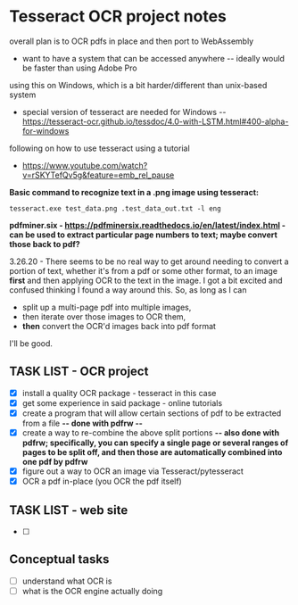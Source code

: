 # Tesseract OCR project notes

overall plan is to OCR pdfs in place and then port to WebAssembly
- want to have a system that can be accessed anywhere
 -- ideally would be faster than using Adobe Pro

using this on Windows, which is a bit harder/different than unix-based system
- special version of tesseract are needed for Windows
 -- https://tesseract-ocr.github.io/tessdoc/4.0-with-LSTM.html#400-alpha-for-windows

following on how to use tesseract using a tutorial 
- https://www.youtube.com/watch?v=rSKYTefQv5g&feature=emb_rel_pause

**Basic command to recognize text in a .png image using tesseract:** 

  `tesseract.exe test_data.png .test_data_out.txt -l eng`

**pdfminer.six - https://pdfminersix.readthedocs.io/en/latest/index.html - can be used to extract particular page numbers to text; maybe convert those back to pdf?**

3.26.20 - There seems to be no real way to get around needing to convert a portion of text, whether it's from a pdf or some other format, to an image **first** and then applying OCR to the text in the image.  I got a bit excited and confused thinking I found a way around this.  So, as long as I can 
- split up a multi-page pdf into multiple images, 
- then iterate over those images to OCR them, 
- **then** convert the OCR'd images back into pdf format

I'll be good.



## TASK LIST - OCR project
- [x] install a quality OCR package - tesseract in this case
- [x] get some experience in said package - online tutorials
- [x] create a program that will allow certain sections of pdf to be extracted from a file **-- done with pdfrw --**
- [x] create a way to re-combine the above split portions **-- also done with pdfrw; specifically, you can specify a single page or several ranges of pages to be split off, and then those are automatically combined into one pdf by pdfrw**
- [x] figure out a way to OCR an image via Tesseract/pytesseract
- [x] OCR a pdf in-place (you OCR the pdf itself)
 
## TASK LIST - web site
- [ ]

## Conceptual tasks
- [ ] understand what OCR is
- [ ] what is the OCR engine actually doing
